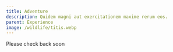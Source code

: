 ```yaml
---
title: Adventure
description: Quidem magni aut exercitationem maxime rerum eos.
parent: Experience
image: /wildlife/titis.webp
---
```


Please check back soon
